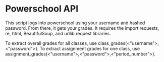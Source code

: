 # Powerschool API
This script logs into powerschool using your username and hashed password. From there, it gets your grades. It requires the import requests, re, html, BeautifulSoup, and urllib.request libraries. 

To extract overall grades for all classes, use class_grades(<"username">,<"password">). To extract assignment grades for one class, use assignment_grades(<"username">,<"password">,<"period_number">).
